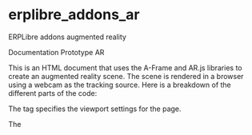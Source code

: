 # erplibre_addons_ar
ERPLibre addons augmented reality

Documentation Prototype AR

This is an HTML document that uses the A-Frame and AR.js libraries to create an augmented reality scene. The scene is rendered in a browser using a webcam as the tracking source. Here is a breakdown of the different parts of the code:

The <meta> tag specifies the viewport settings for the page.

The <script> tags load the necessary libraries for the AR scene, including A-Frame and AR.js, as well as two gesture detection scripts.
The <body> tag sets the margins and overflow for the page.
  
The <a-scene> tag is the root element for the AR scene. It includes various attributes that define the scene's settings, such as disabling the VR mode UI and loading screen, enabling the AR.js library, and specifying the tracking method and source type.
  
Inside the <a-scene> tag is an <a-marker> tag that defines the marker used for tracking. The type attribute is set to "pattern" and the preset attribute is set to "custom", indicating that a custom marker pattern is being used. The url attribute specifies the location of the marker pattern file, and the raycaster attribute specifies which objects should be affected by the raycaster component. The emitevents attribute is set to "true", which means the marker emits events that can be detected by other elements in the scene.
  
Inside the <a-marker> tag are three child elements: an <a-text> element, an <a-image> element, and two <a-sphere> elements. These are 3D objects that are positioned relative to the marker. The <a-text> element displays the text "Prototype AR" in yellow color, and is positioned above the marker. The <a-image> element displays an image and has a click event attached to it, which rotates the image when clicked. The <a-sphere> elements are colored spheres that also have a rotation animation.
The <a-entity> tag at the end of the scene defines the camera that is used to render the scene from the user's perspective.
Overall, this code creates a simple AR scene with a custom marker pattern, some 3D objects, and gesture detection.

Ar.js Documentation: https://ar-js-org.github.io/AR.js-Docs/
  
Ar.js Studio: https://ar-js-org.github.io/studio/
  
Github link to variety of examples: https://github.com/stemkoski/AR.js-examples
  
Variety of examples: https://stemkoski.github.io/AR.js-examples/index.html
  

# Tutorial
## Step by step
  
Step 1: Set up your project
To create an augmented reality scene, you'll need to have a web page with the A-Frame and AR.js libraries included. You can download these libraries from their respective websites and include them in your HTML file. Here's an example of how to include them using CDNs:

                <!DOCTYPE html>
                <html>
                  <head>
                    <meta charset="UTF-8">
                    <title>AR Scene</title>
                    <meta name="viewport" content="width=device-width, initial-scale=1.0">
                    <script src="https://aframe.io/releases/1.0.4/aframe.min.js"></script>
                    <script src="https://raw.githack.com/AR-js-org/AR.js/master/aframe/build/aframe-ar.js"></script>
                  </head>
                  <body>
                    <!-- AR scene code goes here -->
                  </body>
                </html>




Step 2: Set up the scene
  
Inside the body of your HTML file, you'll need to create an <a-scene> element that defines the AR scene. This element should have several attributes that specify the settings for the scene. Here's an example:

              <a-scene
                vr-mode-ui="enabled: false;"
                loading-screen="enabled: false;"
                arjs="trackingMethod: best; sourceType: webcam; debugUIEnabled: false;" embedded>
                <!-- AR scene content goes here -->
              </a-scene>
  
 
Step 3: Add a marker
  
Next, you need to define a marker that will be used to track the AR content. In this example, the marker is defined using an <a-marker> element with a pattern type. The marker is also given an ID of "animated-marker" for reference later on. Additionally, the marker has a URL that points to an image file that is used to detect the marker in the real world. The marker also has a raycaster attribute that specifies which objects the cursor will intersect with, and emitevents attribute that enables the marker to emit events, and a cursor attribute that specifies the type of cursor to use. Finally, the <a-marker> element has several child elements including an <a-text> element, an <a-image> element, and two <a-sphere> elements.
  
                    <a-marker
                      id="animated-marker"
                      type="pattern"
                      preset="custom"
                      url="assets/marker.patt"
                      raycaster="objects: .clickable"
                      emitevents="true"
                      cursor="fuse: false; rayOrigin: mouse;"
                      id="markerA">
                     <!-- Marker content goes here -->
                    </a-marker>

Step 4: Add content to the marker
Inside the <a-marker> element, you can add any 3D elements that you want to display when the marker is detected. In this example, an <a-text> element with the value "Prototype AR" is added, along with an <a-image> element that displays an image, and two <a-sphere> elements that are colored blue and red respectively. The <a-image> element also has a rotation animation that rotates the image around its Y-axis.

            <a-marker >
                <!-- Add text element -->
                <a-text value="Prototype AR"
                    gesture-detector
                    color="yellow"
                    position="0 30 0"
                    rotation="-90 0 0"
                    scale="5 5 5"
                    font="https://cdn.aframe.io/fonts/Roboto-msdf.json">
                </a-text>

                <!-- Add image element -->
                <a-image
                    src="assets/asset.png"
                    scale="3 1 1"
                    class="clickable"
                    rotation="-180 0 0"
                    gesture-handler
                    animation="property: rotation; to: 0 180 0; loop: true; easing: linear">
                </a-image>



                <!-- Add sphere elements -->
                <a-sphere position="1.5" color="blue" radius ="0.15" gesture-handler>
                    <a-animation
                        attribute="color"
                        dur="10000"
                        from="blue"
                        to="orange"
                        repeat="indefinite">
                    </a-animation>
                </a-sphere>
                
                <a-sphere position="-1.5" color="red" radius ="0.15" gesture-handler>
                    <a-animation
                        attribute=" color"
                        dur="10000"
                        from="red"
                        to="green"
                        repeat="indefinite">
                    </a-animation>
                </a-sphere>
            </a-marker>

Step 5: Add a camera
  
To view the AR scene, you need to add a camera entity to the <a-scene> element. This can be done using the <a-entity> element with the camera attribute:

            <a-entity camera></a-entity>


Step 6: Add gesture detection and handling
  
To enable gesture detection and handling in the AR scene, you need to include the gesture detector and handler scripts. These scripts are included using two <script> elements that link to the gesture-detector.js and gesture-handler.js files respectively. Additionally, the <a-scene> element has a gesture-detector attribute that enables gesture detection and a gesture-handler attribute that enables gesture handling.



## Ar.js Code Generator
### All of the images are located in the Word document, so you can follow the generator tutorial step-by-step

Step 1: Go to the following link: https://ar-js-org.github.io/AR.js-Docs/

Step 2: Choose the "Marker-based" option and click on "Start Building."
 
Step 3: Upload an image of the marker you want to use, and make sure to download it for future reference.
 
Step 4: Choose the content that you want your marker to display.
 
Step 5: Download the package. 

Step 6: Export your project to GitHub so that you can use it on other platforms with GitHub Pages. Make sure that the main HTML file is named "index.html." 

Step 7: Go to "Settings" in the top right of the repository.
 
Step 8: Click on the "Pages" tab.
 
Step 9: Choose the main branch in the branch options and click on "Save."
 
Step 10: Choose a custom domain name and click on "Save."
 
Step 11: Click on the generated link to access the website.
 
Step 12: Log in to GitHub from other platforms and navigate to the generated link above. Display the downloaded marker in front of your camera to see the results.


## Red to Green Camera Filter
### Here is the HTML code for a red-to-green filter

              <!-- This declares that this is an HTML document -->
              <!DOCTYPE html>
              <!-- This is the start of the HTML document -->
              <html>
                <head>
                  <!-- This sets the character encoding and viewport for the page -->
                  <meta charset="UTF-8">
                  <meta name="viewport" content="width=device-width, initial-scale=1.0">
                  <!-- This sets the title of the page -->
                  <title>Red to Green Camera Filter</title>
                  <!-- This links the CSS stylesheet to the HTML document -->
                  <link rel="stylesheet" href="/style.css">
                </head>
                <body>
                  <!-- This is the header of the page -->
                  <h1 style="font-size: 48px; margin-top: 50px;">Red to Green Camera Filter</h1>
                  <div>
                    <!-- This creates a table with two columns -->
                    <table>
                      <tr>
                        <!-- This is the first column of the table -->
                        <td>
                          <h2>Normal Camera</h2>
                          <!-- This creates a video container that will hold the camera feed -->
                          <div id="video-container">
                            <video id="video" autoplay></video>
                          </div>
                        </td>
                        <!-- This is the second column of the table -->
                        <td>
                          <h2>Inverted Red to Green Camera Filter</h2>
                          <!-- This creates a canvas that will hold the inverted red-to-green filtered video feed -->
                          <canvas id="canvas"></canvas>
                        </td>
                      </tr>
                    </table>
                  </div>
                  <!-- This links the JavaScript file to the HTML document -->
                  <script src="/script.js"></script>
                </body>
              <!-- This ends the HTML document -->
              </html>

### Here is the JavaScript code that applies a red-to-green filter to the camera feed and inverts it
              // Get references to the video element, canvas element, and canvas context
              const video = document.getElementById('video');
              const canvas = document.getElementById('canvas');
              const context = canvas.getContext('2d');

              // Check if the browser supports getUserMedia and video capture
              if (navigator.mediaDevices && navigator.mediaDevices.getUserMedia) {
                // Request access to the user's camera and start the video stream
                navigator.mediaDevices.getUserMedia({ video: true })
                  .then(function(stream) {
                    video.srcObject = stream;
                    video.play();
                  });
              }

              // Define a function to apply the green screen filter to the video stream
              function greenScreen() {
                // Set the canvas dimensions to match the video stream
                canvas.width = video.videoWidth;
                canvas.height = video.videoHeight;

                // Flip the image horizontally
                context.translate(canvas.width, 0);
                context.scale(-1, 1);

                // Draw the current video frame to the canvas (flipped horizontally)
                context.drawImage(video, 0, 0, canvas.width, canvas.height);

                // Flip the image back to its original orientation
                context.setTransform(1, 0, 0, 1, 0, 0);

                // Get the pixel data from the canvas
                const imageData = context.getImageData(0, 0, canvas.width, canvas.height);
                const data = imageData.data;

                // Loop through every pixel in the pixel data array
                for (let i = 0; i < data.length; i += 4) {
                  // Get the red, green, and blue components of the current pixel
                  const red = data[i];
                  const green = data[i + 1];
                  const blue = data[i + 2];

                  // Check if the current pixel is a bright shade of red
                  if (red > 150 && green < 100 && blue < 100) {
                    // If the pixel is red, set it to green
                    data[i] = 0; // Set red channel to 0
                    data[i + 1] = 255; // Set green channel to 255
                    data[i + 2] = 0; // Set blue channel to 0
                  }
                }

                // Put the modified pixel data back onto the canvas
                context.putImageData(imageData, 0, 0);
              }

              // Apply the green screen filter every 50 milliseconds
              setInterval(greenScreen, 50);

